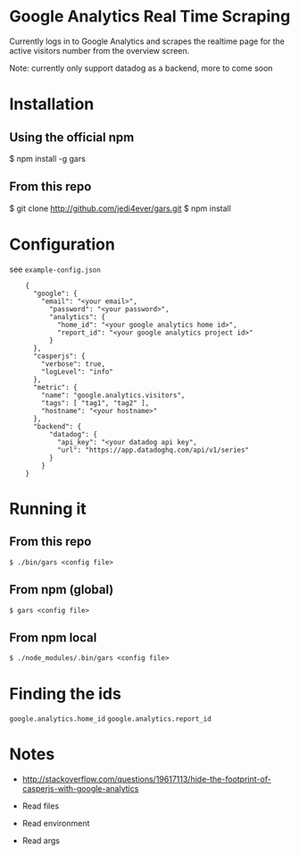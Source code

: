 Google Analytics Real Time Scraping
==============================================
Currently logs in to Google Analytics and scrapes the realtime page for the active visitors number from the overview screen.

Note: currently only support datadog as a backend, more to come soon

# Installation

## Using the official npm
$ npm install -g gars


## From this repo
$ git clone http://github.com/jedi4ever/gars.git
$ npm install

# Configuration
see `example-config.json`

```
    {
      "google": {
        "email": "<your email>",
          "password": "<your password>",
          "analytics": {
            "home_id": "<your google analytics home id>",
            "report_id": "<your google analytics project id>"
          }
      },
      "casperjs": {
        "verbose": true,
        "logLevel": "info"
      },
      "metric": {
        "name": "google.analytics.visitors",
        "tags": [ "tag1", "tag2" ],
        "hostname": "<your hostname>"
      },
      "backend": {
          "datadog": {
            "api_key": "<your datadog api key",
            "url": "https://app.datadoghq.com/api/v1/series"
          }
        }
    }
```

# Running it
## From this repo
`$ ./bin/gars <config file>`

## From npm (global)
`$ gars <config file>`

## From npm local
`$ ./node_modules/.bin/gars <config file>`

# Finding the ids
`google.analytics.home_id`
`google.analytics.report_id`

# Notes
- http://stackoverflow.com/questions/19617113/hide-the-footprint-of-casperjs-with-google-analytics

- Read files
- Read environment
- Read args
